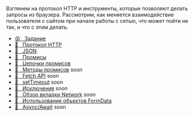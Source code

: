 Взглянем на протокол HTTP и инструменты, которые позволяют делать запросы из браузера. Рассмотрим, как меняется взаимодействие пользователя с сайтом при начале работы с сетью, что может пойти не так, и что с этим делать.

* [😵 &#160; Задание](./task.md)
* [📗 &#160; Протокол HTTP](./http.md)
* [📗 &#160; JSON](./json.md)
* [📗 &#160; Промисы](./promise.md)
* [📗 &#160; Цепочки промисов](./promise-chains.md)
* [📗 &#160; Методы промисов]() soon
* [📗 &#160; Fetch API]() soon
* [🎥 &#160; setTimeout]() soon
* [🎥 &#160; Исключения]() soon
* [🎥 &#160; Обзор вкладки Network]() soon
* [📗 &#160; Использование объектов FormData](https://developer.mozilla.org/ru/docs/Web/API/FormData/Using_FormData_Objects)
* [📗 &#160; Async/Await]() soon
